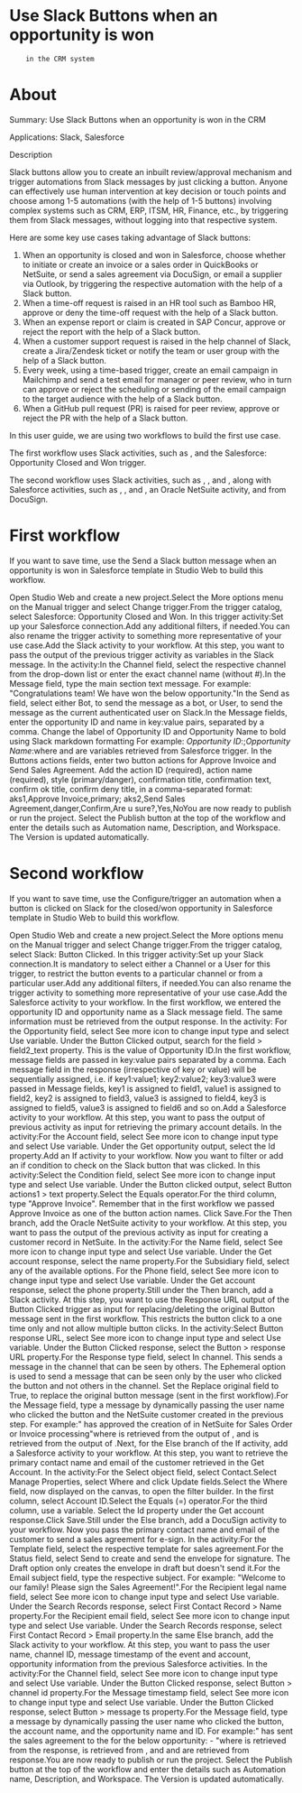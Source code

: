 ﻿# Use Slack Buttons when an opportunity is won
        in the CRM system

# About

Summary: Use Slack Buttons when an opportunity is won in the CRM

Applications: Slack, Salesforce

Description

Slack buttons allow you to create an inbuilt review/approval mechanism and trigger
                automations from Slack messages by just clicking a button. Anyone can effectively
                use human intervention at key decision or touch points and choose among 1-5
                automations (with the help of 1-5 buttons) involving complex systems such as CRM,
                ERP, ITSM, HR, Finance, etc., by triggering them from Slack messages, without
                logging into that respective system.

Here are some key use cases taking advantage of Slack buttons:

1. When an opportunity is closed and won in Salesforce, choose whether to initiate or create an invoice or a sales order in QuickBooks or NetSuite, or send a sales agreement via DocuSign, or email a supplier via Outlook, by triggering the respective automation with the help of a Slack button.
2. When a time-off request is raised in an HR tool such as Bamboo HR, approve or deny the time-off request with the help of a Slack button.
3. When an expense report or claim is created in SAP Concur, approve or reject the report with the help of a Slack button.
4. When a customer support request is raised in the help channel of Slack, create a Jira/Zendesk ticket or notify the team or user group with the help of a Slack button.
5. Every week, using a time-based trigger, create an email campaign in Mailchimp and send a test email for manager or peer review, who in turn can approve or reject the scheduling or sending of the email campaign to the target audience with the help of a Slack button.
6. When a GitHub pull request (PR) is raised for peer review, approve or reject the PR with the help of a Slack button.

In this user guide, we are using two workflows to build the first use case.

The first workflow uses Slack activities, such as , and the Salesforce: Opportunity Closed
                    and Won trigger.

The second workflow uses Slack activities, such as , , and , along with Salesforce
                activities, such as , , and , an Oracle NetSuite  activity, and
                     from
                DocuSign.

# First workflow

If you want to save time, use the Send a Slack button
                        message when an opportunity is won in Salesforce template in Studio Web
                    to build this workflow.

Open Studio Web and create a new project.Select the More options  menu on the Manual trigger and
                            select Change trigger.From the trigger catalog, select Salesforce: Opportunity Closed and Won. In this trigger
                            activity:Set up your Salesforce connection.Add any additional filters, if needed.You can also rename
                                the trigger activity to something more representative of your use
                                    case.Add the Slack  activity to your workflow. At this step, you want to
                        pass the output of the previous trigger activity as variables in the Slack
                        message. In the activity:In the Channel
                                field, select the respective channel from the drop-down list or
                                enter the exact channel name (without #).In the Message
                                field, type the main section text message. For example:
                                "Congratulations team! We have won the below opportunity."In the Send as
                                field, select either Bot, to send the message as a bot, or
                                    User, to send the message as the current authenticated
                                user on Slack.In the Message
                                    fields, enter the opportunity ID and name in
                                    key:value pairs, separated by a comma. Change
                                the label of Opportunity ID and Opportunity Name to
                                bold using Slack markdown formatting For example:
                                    *Opportunity ID*:<opportunity ID>;*Opportunity
                                    Name*:<opportunity name>where
                                        <opportunity ID> and <opportunity name> are
                                        variables retrieved from Salesforce trigger. In the Buttons actions fields, enter two button actions for
                                Approve Invoice and Send Sales Agreement. Add the action ID
                                (required), action name (required), style (primary/danger),
                                confirmation title, confirmation text, confirm ok title, confirm
                                deny title, in a comma-separated format:
                                aks1,Approve Invoice,primary; 
aks2,Send Sales Agreement,danger,Confirm,Are u sure?,Yes,NoYou are now ready to publish
                        or run the project. Select the Publish button at the top of the
                        workflow and enter the details such as Automation name, Description, and
                        Workspace. The Version is updated automatically.

# Second workflow

If you want to save time, use the Configure/trigger
                        an automation when a button is clicked on Slack for the closed/won
                        opportunity in Salesforce template in Studio Web to build this
                    workflow.

Open Studio Web and create a new project.Select the More options  menu on the Manual trigger and
                            select Change trigger.From the trigger catalog,
                        select Slack: Button Clicked. In this trigger activity:Set up your Slack
                                connection.It is mandatory to
                                select either a Channel or a User for this trigger, to
                                restrict the button events to a particular channel or from a
                                particular user.Add any additional
                                filters, if needed.You can also rename
                                the trigger activity to something more representative of your use
                                    case.Add the Salesforce 
                        activity to your workflow. In the first workflow, we entered the opportunity
                        ID and opportunity name as a Slack message field. The same information must
                        be retrieved from the  output response. In
                        the activity: For the
                                    Opportunity field, select See more  icon to change input
                                type and select Use variable. Under the Button Clicked
                                output, search for the field > field2_text property. This
                                is the value of Opportunity ID.In the
                                    first workflow, message fields are passed in
                                        key:value pairs separated by a comma. Each
                                    message field in the  response
                                    (irrespective of key or value) will be sequentially assigned,
                                    i.e. if key1:value1; key2:value2; key3:value3
                                    were passed in Message fields, key1 is
                                    assigned to field1, value1 is
                                    assigned to field2, key2 is
                                    assigned to field3, value3 is
                                    assigned to field4, key3 is
                                    assigned to field5, value3 is
                                    assigned to field6 and so on.Add a Salesforce 
                        activity to your workflow. At this step, you want to pass the output of
                        previous activity as input for retrieving the primary account details. In
                        the activity:For the
                                    Account field, select See more  icon to change input
                                type and select Use variable. Under the Get
                                    opportunity output, select the Id property.Add an If activity to your workflow. Now you want to
                        filter or add an if condition to check on the Slack button that was clicked.
                        In this activity:Select the
                                    Condition field, select See more  icon to change input
                                type and select Use variable. Under the Button clicked
                                output, select Button actions1 > text property.Select the Equals
                                operator.For the third column,
                                type "Approve Invoice". Remember that in the first workflow we
                                passed Approve Invoice as one of the button action names. Click
                                    Save.For the Then branch,
                        add the Oracle NetSuite 
                        activity to your workflow. At this step, you want to pass the output of the
                        previous  activity as input for creating a customer record in
                        NetSuite. In the activity:For the Name
                                field, select See more  icon to change input
                                type and select Use variable. Under the Get account
                                response, select the name property.For the
                                    Subsidiary field, select any of the available options. For the Phone
                                field, select See more  icon to change input
                                type and select Use variable. Under the Get account
                                response, select the phone property.Still under the Then
                        branch, add a Slack  activity. At this
                        step, you want to use the Response URL output of the Button
                            Clicked trigger as input for replacing/deleting the original
                            Button message sent in the first workflow. This restricts the
                        button click to a one time only and not allow multiple button clicks. In the
                            activity:Select Button
                                    response URL, select See more  icon to change input
                                type and select Use variable. Under the Button Clicked
                                response, select the Button > response URL property.For the Response
                                    type field, select In channel. This sends a message
                                in the channel that can be seen by others. The Ephemeral
                                option is used to send a message that can be seen only by the user
                                who clicked the button and not others in the channel. Set the Replace
                                    original field to True, to replace the original button
                                message (sent in the first workflow).For the
                                    Message field, type a message by dynamically passing the
                                user name who clicked the button and the NetSuite customer created
                                in the previous step. For example:"<username> has approved
                                    the creation of <customer name> in NetSuite for Sales
                                    Order or Invoice processing"where
                                        <username> is retrieved from the output of , and
                                        <customer name> is retrieved from the output of .Next, for the Else
                        branch of the If activity, add a Salesforce  activity to your
                        workflow. At this step, you want to retrieve the primary contact name and
                        email of the customer retrieved in the Get Account. In the activity:For the Select
                                    object field, select Contact.Select Manage
                                    Properties, select Where and click Update
                                    fields.Select the
                                    Where field, now displayed on the canvas, to open the
                                filter builder. In the first
                                        column, select Account ID.Select the
                                        Equals (=) operator.For the third
                                        column, use a variable. Select the Id property under
                                        the Get account response.Click
                                            Save.Still under the Else
                        branch, add a DocuSign  activity to your
                        workflow. Now you pass the primary contact name and email of the customer to
                        send a sales agreement for e-sign. In the activity:For the
                                    Template field, select the respective template for sales
                                agreement.For the Status
                                field, select Send to create and send the envelope for
                                signature. The Draft option only creates the envelope in
                                draft but doesn't send it.For the Email
                                    subject field, type the respective subject. For example:
                                "Welcome to our family! Please sign the Sales Agreement!".For the Recipient
                                    legal name field, select See more  icon to change input
                                type and select Use variable. Under the Search Records
                                response, select First Contact Record > Name
                                property.For the Recipient
                                    email field, select See more  icon to change input
                                type and select Use variable. Under the Search Records
                                response, select First Contact Record > Email
                                    property.In the same Else
                        branch, add the Slack  activity to your workflow. At this step, you want to
                        pass the user name, channel ID, message timestamp of the  event
                        and account, opportunity information from the previous Salesforce
                        activities. In the activity:For the
                                    Channel field, select See more  icon to change input
                                type and select Use variable. Under the Button Clicked
                                response, select Button > channel id property.For the Message
                                    timestamp field, select See more  icon to change input
                                type and select Use variable. Under the Button Clicked
                                response, select Button > message ts property.For the
                                    Message field, type a message by dynamically passing the
                                user name who clicked the button, the account name, and the
                                opportunity name and ID. For example:"<username> has sent
                                    the sales agreement to the <account name> for the below
                                    opportunity: <opportunity ID> - <opportunity
                                    name>"where
                                        <username> is retrieved from the 
                                        response, <account name> is retrieved from , and
                                        <opportunity ID> and <opportunity name> are
                                        retrieved from 
                                        response.You are now ready to publish
                        or run the project. Select the Publish button at the top of the
                        workflow and enter the details such as Automation name, Description, and
                        Workspace. The Version is updated automatically.
